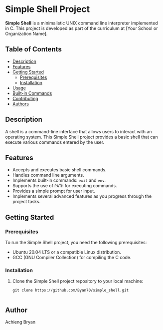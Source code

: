 # Simple Shell Project

**Simple Shell** is a minimalistic UNIX command line interpreter implemented in C. This project is developed as part of the curriculum at [Your School or Organization Name].

## Table of Contents

- [Description](#description)
- [Features](#features)
- [Getting Started](#getting-started)
  - [Prerequisites](#prerequisites)
  - [Installation](#installation)
- [Usage](#usage)
- [Built-in Commands](#built-in-commands)
- [Contributing](#contributing)
- [Authors](#authors)

## Description

A shell is a command-line interface that allows users to interact with an operating system. This Simple Shell project provides a basic shell that can execute various commands entered by the user.

## Features

- Accepts and executes basic shell commands.
- Handles command line arguments.
- Implements built-in commands: `exit` and `env`.
- Supports the use of `PATH` for executing commands.
- Provides a simple prompt for user input.
- Implements several advanced features as you progress through the project tasks.

## Getting Started

### Prerequisites

To run the Simple Shell project, you need the following prerequisites:

- Ubuntu 20.04 LTS or a compatible Linux distribution.
- GCC (GNU Compiler Collection) for compiling the C code.

### Installation

1. Clone the Simple Shell project repository to your local machine:

   ```shell
   git clone https://github.com/Byan70/simple_shell.git


## Author

Achieng Bryan

